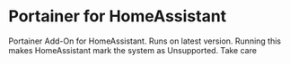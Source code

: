 # Portainer for HomeAssistant
Portainer Add-On for HomeAssistant. Runs on latest version.
Running this makes HomeAssistant mark the system as Unsupported. Take care
